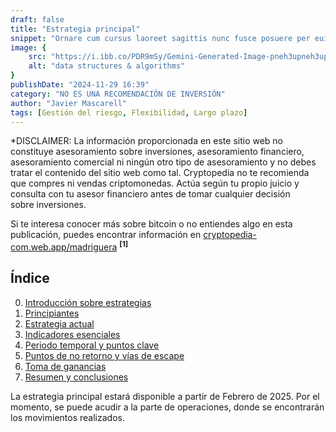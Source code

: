 ```yaml
---
draft: false
title: "Estrategia principal"
snippet: "Ornare cum cursus laoreet sagittis nunc fusce posuere per euismod dis vehicula a, semper fames lacus maecenas dictumst pulvinar neque enim non potenti. Torquent hac sociosqu eleifend potenti."
image: {
    src: "https://i.ibb.co/PDR9mSy/Gemini-Generated-Image-pneh3upneh3upneh-2.jpg",
    alt: "data structures & algorithms"
}
publishDate: "2024-11-29 16:39"
category: "NO ES UNA RECOMENDACIÓN DE INVERSIÓN"
author: "Javier Mascarell"
tags: [Gestión del riesgo, Flexibilidad, Largo plazo]
---
```


<div
 class="mx-auto prose prose-lg mt-6 max-w-3xl prose-h3:underline prose-p:text-justify">

 <a class="text-red-500 text-bold no-underline">*DISCLAIMER: La información proporcionada en este sitio web no constituye asesoramiento sobre inversiones, asesoramiento financiero, asesoramiento comercial ni ningún otro tipo de asesoramiento y no debes tratar el contenido del sitio web como tal. Cryptopedia no te recomienda que compres ni vendas criptomonedas. Actúa según tu propio juicio y consulta con tu asesor financiero antes de tomar cualquier decisión sobre inversiones.</a>


<p>Si te interesa conocer más sobre bitcoin o no entiendes algo en esta publicación, puedes encontrar información en 
<a href="https://cryptopedia-com.web.app/madriguera" class="text-blue-500 underline">cryptopedia-com.web.app/madriguera</a>
<a href="#referencia1" style="font-weight: bold; text-decoration: none;"><sup>[1]</sup></a></p>

## **Índice**   
0. [Introducción sobre estrategias](#0) 
1. [Principiantes](#1)
2. [Estrategia actual](#2)
3. [Indicadores esenciales](#3)
4. [Periodo temporal y puntos clave](#4)
5. [Puntos de no retorno y vías de escape](#5)
6. [Toma de ganancias](#6)
7. [Resumen y conclusiones](#7)

La estrategia principal estará disponible a partir de Febrero de 2025. Por el momento, se puede acudir a la parte de operaciones, donde se encontrarán los movimientos realizados.

<!--
## 0. Introducción sobre estrategias <a name="0"></a>
Desde su creación y posterior lanzamiento en 2009, Bitcoin ha evolucionado constantemente, pues como cualquier otra técnologia, las mejoras son necesarias para mantener la seguridad y competitividad.

Sin embargo, también hay otra cuestión que ha ido evolucionando a lo largo del tiempo a medida que su adopción también ha ido creciendo (ya sea por moda, especulación o acumulación), nos centraremos en las dos últimas y analizaremos cuales han sido los motivos y estudiaremos su posible evolución.

El creador de una herramienta o instrumento, trata de resolver problemas, pero no puede decidir cual será el uso que las personas van a hacer de el (el microondas se utilizó por primera vez para luchar contra aviones de los Nazis, el papel de burbujas se ideó para colocarlo en las paredes de las viviendas), como mucho los creadores podrán intuir o incentivar uno o varios usos, peró será la sociedad quien encuentre la utilidad que generá mayor valor.

## 1. Principiantes <a name="1"></a>
En este sentido, el Whitepaper de Bitcoin aunque no habla directamente de dinero, si que destaca su cualidad de efectivo digital entre personas (símil con los billetes, pero online), aunque Satoshi priorizó aspectos como la seguridad (De la red y de los activos de los propietarios mediante dilución tendiente a 0) y descentralización (Mediante un tamaño de bloque reducido), dejó a un lado la escalabilidad, pues pensaba que los otros dos atributos erán prioritarios. De hecho, el propio Satoshi ya era consciente del "problema" de establecer una oferta tan rígida, como argumentó ante la pregunta de una cantidad de Bitcoins fija y el número de usuarios creciente: "Es más típico de un metal precioso. En lugar de que la oferta cambie para mantener el valor igual, la oferta está predeterminada y el valor cambia. A medida que crece el número de usuarios, aumenta el valor por moneda."<a href="#referencia2" style="font-weight: bold; text-decoration: none;"><sup>[2]</sup></a> Dejando claro que para el no era tan importante el uso como dinero, como si lo era la calidad del activo.

## 2. Estrategia actual <a name="2"></a>
Cuando me he encontrado con personas que opinaban sobre Bitcoin, muchas eran las dudas y preocupaciones sobre su futuro. Las personas que conocian de técnicas de inversión como puedan ser Value investing argumentaban que el valor intrínseco de Bitcoin era 0, ya que a diferencia de cualquier negocio, Bitcoin no generaba flujos de caja (rentabilidad anual) y que por tanto su valor solamente se basaba en la esperanza de que subiera más y más. Pero cuando exponías que Bitcoin era más bien un activo real como el oro y que no era un activo financiero, respondian que el oro si que tenía una utilidad clara y es que su demanda iba a mantenerse por las necesidades de la industria y del sector joyero (aunque realmente casi toda la propiedad se concentra realmente en demandantes de valor refugio y garantistas como lo son los Bancos Centrales).

Por el contrario cuando hablabas con otras personas mucho más prácticas, argumentaban que Bitcoin no es dinero y que ya se pueden hacer Bizums o pagos online con tarjeta o transferencia bancaria y que más allá del precio, nadie utilizaba Bitcoin en su día a día para pagar o enviar dinero.

Mi respuesta en este post es clara al respecto: Bitcoin a día de hoy no tiene las capacidades para convertirse en dinero, el principal problema es que la velocidad, los costes por operación y la inestabilidad en el precio lo convierten en un mal dinero, sobretodo para aquellos que tengan altas necesidades de liquidez en su vida diaria (o incapacidad de ahorro en el tiempo).

## 3. Indicadores principales <a name="3"></a>

Algo que no se contempla muy bien cuando se compara Bitcoin con cualquier forma de ahorro es que mantener cualquier forma de ahorro en el tiempo tiene algún tipo de coste:
- **<u>Coste de oportunidad:</u>**
Dadas tus necesidades, puede que cualquier otra decisión hubiera sido más rentable
- **<u>Coste de almacenamiento:</u>**
Quien tiene acciones, necesariamente habrá de pasar por un broker quien anualmente cobre comisiones de mantenimiento o custodia. Quien tiene una vivienda deberá pagar IBI, contribuciones, reformas, derramas, etc. Quién tenga una materia prima deberá almacenarla cuidadosamente e implementar medidas de seguridad, lo cual tiene un coste. Siendo Bitcoin el claro ganador, ya que no tiene costes de mantenimiento, aunque si costes de tiempo por la indispensable formación para garantizar una mínima seguridad.
- **<u>Costes de transacción:</u>**
Quien almacena valor, generalmente trata de deshacerlo en algun momento para adquirir aquello que desea. Esta es una clara ventaja del dinero fiat, ya que estos costes son muy bajos. Pero las viviendas tienen costes elevados, como puedan ser el notario, la gestión hipotecaria y sobretodo los impuestos. El oro tiene un alto coste por la desconfianza de la veracidad del contenido y para bajas cantidades relativamente es muy alto. Con los isntrumentos estas comisiones son similares a bitcoin, pero no es tan bajo como el de euros o dolares.
- **<u>Coste de dilución:</u>**
Esta es una clara ventaja y una clara fuente de demanda de Bitcoin que actualmente cuenta con un incremento de unidades del 0,85% anual, pero que en 2033 será del 0,2% y en 2050 estará muy cerca del 0%. Las acciones por ejemplo tienen la capacidad de diluir al accionista cuando se emiten nuevas unidades de la nada. Las viviendas en los últimos años no sufren este problema en España, pues las nuevas construcciones en ciudades muy demandadas son bajas, pero en 2008 y años posteriores si fue un problema cuando había una alta competencia entre oferentes. El dinero tal como hablé en el blog de ¿Qué es realmente el dinero? sufre mucho sobretodo en periodos temporales largos debido a la oferta creciente. El oro aunque escaso, sigue siendo minado y la tasa de extracción es cercana al 2% anual y aunque también debería de disminuir ya que algunas estimaciones apuntan a que solamente queda un 30% por minar, la tecnología mejora y si sube mucho de precio, surgirán muchas empresas y nuevos métodos para aumentar la velocidad de extracción.

## 4. Periodo temporal y puntos clave <a name="4"></a>
Claramente atesorar tus ahorros en bitcoin supone que evites pagar muchos costes anualmente, este coste parece insignificante, pero cuando sumas todos los años y tienes en cuenta el efecto del interés compuesto (del coste). Te das cuenta entonces de que esta solución permite que tu riqueza no disminuya en gran medida al menos.

Otro aspecto fundamental es que si no hay prácticamente dilución y tiende a 0, entonces si la demanda no baja, serás capaz sin duda de mantener tu riqueza (sin contar obviamente cambios en la regulación fiscal), mientras que con el dinero obviamente esto no es así y se ve reflejado en la inflación, pero los otros activos también pecan de este problema y necesariamente necesitan de más demandantes para mantener la capacidad de compra real, sin embargo, Bitcoin no requiere de ello.
## 5. Puntos de no retorno y vías de escape <a name="5"></a>
Obviamente aunque actualmente Bitcoin ocupe la posición séptima como activo más valioso del mundo por capitalización de mercado, todavía la demanda no está estabilizada y muchas personas compran para despues vender rápidamente, lo cual provoca fuertes movimientos que junto a la incertidumbre de la adopción futura o el surgimiento de mejores alternativas, hacen que su precio sea muy volatil, siendo un muy mal instrumento para individuos que tengan altas necesidades de liquidez o compromisos de pago cercanos (En los paises pobres Bitcoin sería una buena solució, pero no lo es porque no pueden ahorrar nada y viven al día). Tampoco se sabe como procederá su evolución, ya que a diferencia del oro tenemos registros de apenas 15 años y tampoco sabemos como reaccionarán los estados en cuanto a sistema impositivo y legislación.

Por otro lado encontramos que aunque la seguridad de Bitcoin es de las más altas que hay en internet, no se libra de ciertos peligros como pueda ser un ataque a la descentralización, un ataque a los nodos, etc. Pero sin duda el mayor riesgo lo encontramos en su sistema de incentivos y es que la seguridad de bitcoin se sustenta en los ajustes de dificultad y estos a su vez dependen de la competencia de los mineros. Se podría provocar una espiral bajista hasta 0$ (cada vez más dificil a medida que el precio suba durante años), ya que si el precio baja, cada vez menos mineros podrían participar y bajaría la dificultad, esto a su vez haría que algunos cautos vendieran por no querer asumir el riesgo de seguridad, esto incrementaría el problema de los mineros y se podría llegar a un punto de dificultad tan baja que alguien con una inversion billonaria podría secuestrar la red de Bitcoin y controlarla a su antojo, perdiendo Bitcoin toda seguridad y por tanto dejando de cumplir una de sus utilidades imprescindibles.

## 6. Tomas de ganancias <a name="6"></a>

## 7. Resumen y conclusiones <a name="7"></a>


Aunque Bitcoin en la actualidad no cumpla el papel de dinero y no genere rendimientos a sus poseedores, si que es un instrumento muy valioso para almacenar y transmitir valor en el tiempo y en el espacio, ya que es de los instrumentos que tiene menores costes de almacenamiento, custodia y mantenimiento. Estos atributos lo han convertido en un vehículo de propiedad muy demandado y por tanto no es muy arriesgado para aquellos que tengan la capacidad de ahorrar, poseer un porcentaje aunque sea bajo del ahorro en este activo al portador.

Obviamente hay que conocer sus riesgos y tener en cuenta que Bitcoin no ha vivido ninguna crisis, momentos en los cuales ahorrar es más complejo. Todavía tampoco ha sufrido una prohibición total por parte de los Estados y tiene un tiempo de vida muy corto como para asegurar que no habrá nada que le supere o que la tecnología aguantará todos los vaivenes que surjan.

Por todo lo anterior y dado que yo valoro mucho el ahorro/inversión, tengo parte de mi riqueza en Bitcoin, pero cada uno debe analizar sus circunstancias, conocer su tolerancia a variaciones de precio y sobretodo su periodo temporal mínimo para dehacer sus ahorros para adquirir aquello que desean.

</div>

<section id="referencias">
  <h2>Referencias</h2>
  <p id="referencia1">Referencia 1: <a href="https://cryptopedia-com.web.app/madriguera" target="_blank">https://cryptopedia-com.web.app/madriguera</a></p>
  <p id="referencia2">Referencia 2: <a href="https://satoshi.nakamotoinstitute.org/es/posts/p2pfoundation/3/" target="_blank">https://satoshi.nakamotoinstitute.org/<wbr>es/posts/p2pfoundation/3/</a></p>

</section>
-->